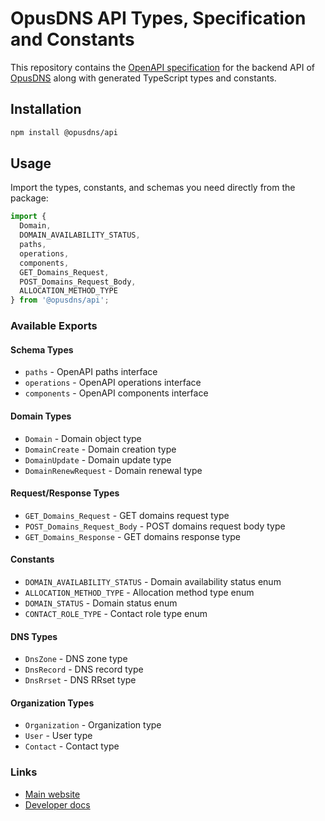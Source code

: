 # OpusDNS API Types, Specification and Constants

This repository contains the [OpenAPI specification](https://swagger.io/specification/) for the backend API of [OpusDNS](https://www.opusdns.com/) along with generated TypeScript types and constants.

## Installation

```bash
npm install @opusdns/api
```

## Usage

Import the types, constants, and schemas you need directly from the package:

```typescript
import { 
  Domain, 
  DOMAIN_AVAILABILITY_STATUS, 
  paths, 
  operations, 
  components,
  GET_Domains_Request,
  POST_Domains_Request_Body,
  ALLOCATION_METHOD_TYPE
} from '@opusdns/api';
```

### Available Exports

#### Schema Types
- `paths` - OpenAPI paths interface
- `operations` - OpenAPI operations interface  
- `components` - OpenAPI components interface

#### Domain Types
- `Domain` - Domain object type
- `DomainCreate` - Domain creation type
- `DomainUpdate` - Domain update type
- `DomainRenewRequest` - Domain renewal type

#### Request/Response Types
- `GET_Domains_Request` - GET domains request type
- `POST_Domains_Request_Body` - POST domains request body type
- `GET_Domains_Response` - GET domains response type

#### Constants
- `DOMAIN_AVAILABILITY_STATUS` - Domain availability status enum
- `ALLOCATION_METHOD_TYPE` - Allocation method type enum
- `DOMAIN_STATUS` - Domain status enum
- `CONTACT_ROLE_TYPE` - Contact role type enum

#### DNS Types
- `DnsZone` - DNS zone type
- `DnsRecord` - DNS record type
- `DnsRrset` - DNS RRset type

#### Organization Types
- `Organization` - Organization type
- `User` - User type
- `Contact` - Contact type

### Links

- [Main website](https://www.opusdns.com/)
- [Developer docs](https://developers.opusdns.com/)
